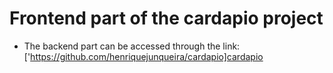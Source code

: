 # Frontend part of the cardapio project

- The backend part can be accessed through the link: ['https://github.com/henriquejunqueira/cardapio]cardapio
